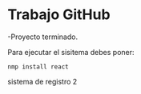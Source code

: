 <h1>Trabajo GitHub</h1>

-Proyecto terminado.

Para ejecutar el sisitema debes poner:

```nmp install react```

sistema de registro 2
